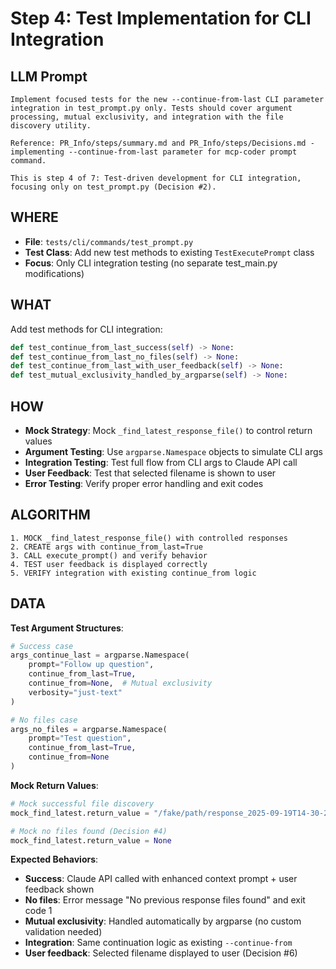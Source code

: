 # Step 4: Test Implementation for CLI Integration

## LLM Prompt
```
Implement focused tests for the new --continue-from-last CLI parameter integration in test_prompt.py only. Tests should cover argument processing, mutual exclusivity, and integration with the file discovery utility.

Reference: PR_Info/steps/summary.md and PR_Info/steps/Decisions.md - implementing --continue-from-last parameter for mcp-coder prompt command.

This is step 4 of 7: Test-driven development for CLI integration, focusing only on test_prompt.py (Decision #2).
```

## WHERE
- **File**: `tests/cli/commands/test_prompt.py`
- **Test Class**: Add new test methods to existing `TestExecutePrompt` class
- **Focus**: Only CLI integration testing (no separate test_main.py modifications)

## WHAT
Add test methods for CLI integration:

```python
def test_continue_from_last_success(self) -> None:
def test_continue_from_last_no_files(self) -> None:
def test_continue_from_last_with_user_feedback(self) -> None:
def test_mutual_exclusivity_handled_by_argparse(self) -> None:
```

## HOW
- **Mock Strategy**: Mock `_find_latest_response_file()` to control return values
- **Argument Testing**: Use `argparse.Namespace` objects to simulate CLI args
- **Integration Testing**: Test full flow from CLI args to Claude API call
- **User Feedback**: Test that selected filename is shown to user
- **Error Testing**: Verify proper error handling and exit codes

## ALGORITHM
```
1. MOCK _find_latest_response_file() with controlled responses
2. CREATE args with continue_from_last=True
3. CALL execute_prompt() and verify behavior
4. TEST user feedback is displayed correctly
5. VERIFY integration with existing continue_from logic
```

## DATA
**Test Argument Structures**:
```python
# Success case
args_continue_last = argparse.Namespace(
    prompt="Follow up question",
    continue_from_last=True,
    continue_from=None,  # Mutual exclusivity
    verbosity="just-text"
)

# No files case
args_no_files = argparse.Namespace(
    prompt="Test question",
    continue_from_last=True,
    continue_from=None
)
```

**Mock Return Values**:
```python
# Mock successful file discovery
mock_find_latest.return_value = "/fake/path/response_2025-09-19T14-30-22.json"

# Mock no files found (Decision #4)
mock_find_latest.return_value = None
```

**Expected Behaviors**:
- **Success**: Claude API called with enhanced context prompt + user feedback shown
- **No files**: Error message "No previous response files found" and exit code 1
- **Mutual exclusivity**: Handled automatically by argparse (no custom validation needed)
- **Integration**: Same continuation logic as existing `--continue-from`
- **User feedback**: Selected filename displayed to user (Decision #6)
